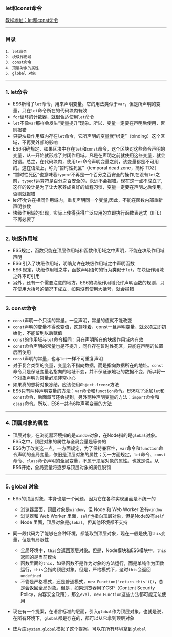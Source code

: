 ### let和const命令
[教程地址：let和const命令](http://es6.ruanyifeng.com/#docs/let)

---
### 目录
```
1. let命令
2. 块级作用域
3. const命令
4. 顶层对象的属性
5. global 对象
```

---
### 1. let命令
- ES6新增了`let`命令，用来声明变量。它的用法类似于`var`，但是所声明的变量，只在`let`命令所在的代码块内有效
- `for`循环的计数器，就很合适使用`let`命令
- `let`不像`var`那样会发生“变量提升”现象。所以，变量一定要在声明后使用，否则报错
- 只要块级作用域内存在`let`命令，它所声明的变量就“绑定”（binding）这个区域，不再受外部的影响
- ES6明确规定，如果区块中存在`let`和`const`命令，这个区块对这些命令声明的变量，从一开始就形成了封闭作用域。凡是在声明之前就使用这些变量，就会报错。总之，在代码块内，使用`let`命令声明变量之前，该变量都是不可用的。这在语法上，称为“暂时性死区”（temporal dead zone，简称 TDZ）
- “暂时性死区”也意味着`typeof`不再是一个百分之百安全的操作,在没有`let`之前，`typeof`运算符是百分之百安全的，永远不会报错。现在这一点不成立了,这样的设计是为了让大家养成良好的编程习惯，变量一定要在声明之后使用，否则就报错
- let不允许在相同作用域内，重复声明同一个变量,因此，不能在函数内部重新声明参数
- 块级作用域的出现，实际上使得获得广泛应用的立即执行函数表达式（IIFE）不再必要了

---
### 2. 块级作用域

- ES5规定，函数只能在顶层作用域和函数作用域之中声明，不能在块级作用域声明
- ES6 引入了块级作用域，明确允许在块级作用域之中声明函数
- ES6 规定，块级作用域之中，函数声明语句的行为类似于`let`，在块级作用域之外不可引用
- 另外，还有一个需要注意的地方。ES6的块级作用域允许声明函数的规则，只在使用大括号的情况下成立，如果没有使用大括号，就会报错

---
### 3. const命令
- `const`声明一个只读的常量。一旦声明，常量的值就不能改变
- `const`声明的变量不得改变值，这意味着，const一旦声明变量，就必须立即初始化，不能留到以后赋值
- `const`的作用域与`let`命令相同：只在声明所在的块级作用域内有效
- `const`命令声明的常量也是不提升，同样存在暂时性死区，只能在声明的位置后面使用
- `const`声明的常量，也与`let`一样不可重复声明
- 对于复合类型的变量，变量名不指向数据，而是指向数据所在的地址。`const`命令只是保证变量名指向的地址不变，并不保证该地址的数据不变，所以将一个对象声明为常量必须非常小心
- 如果真的想将对象冻结，应该使用`Object.freeze`方法
- ES5只有两种声明变量的方法：`var`命令和`function`命令。ES6除了添加`let`和`const`命令，后面章节还会提到，另外两种声明变量的方法：`import`命令和`class`命令。所以，ES6一共有6种声明变量的方法

---
### 4. 顶层对象的属性
- 顶层对象，在浏览器环境指的是`window`对象，在Node指的是`global`对象。ES5之中，顶层对象的属性与全局变量是等价的
- ES6为了改变这一点，一方面规定，为了保持兼容性，`var`命令和`function`命令声明的全局变量，依旧是顶层对象的属性；另一方面规定，`let`命令、`const`命令、`class`命令声明的全局变量，不属于顶层对象的属性。也就是说，从ES6开始，全局变量将逐步与顶层对象的属性脱钩

---
### 5. global 对象
- ES5的顶层对象，本身也是一个问题，因为它在各种实现里面是不统一的
  - 浏览器里面，顶层对象是`window`，但 Node 和 Web Worker 没有`window`
  - 浏览器和 Web Worker 里面，`self`也指向顶层对象，但是Node没有`self`
  - Node 里面，顶层对象是`global`，但其他环境都不支持

- 同一段代码为了能够在各种环境，都能取到顶层对象，现在一般是使用`this`变量，但是有局限性
  - 全局环境中，`this`会返回顶层对象。但是，Node模块和ES6模块中，`this`返回的是当前模块
  - 函数里面的`this`，如果函数不是作为对象的方法运行，而是单纯作为函数运行，`this`会指向顶层对象。但是，严格模式下，这时`this`会返回`undefined`
  - 不管是严格模式，还是普通模式，`new Function('return this')()`，总是会返回全局对象。但是，如果浏览器用了CSP（Content Security Policy，内容安全政策），那么`eval`、`new Function`这些方法都可能无法使用

- 现在有一个提案，在语言标准的层面，引入`global`作为顶层对象。也就是说，在所有环境下，`global`都是存在的，都可以从它拿到顶层对象
- 垫片库[`system.global`](https://github.com/ljharb/System.global)模拟了这个提案，可以在所有环境拿到`global`
